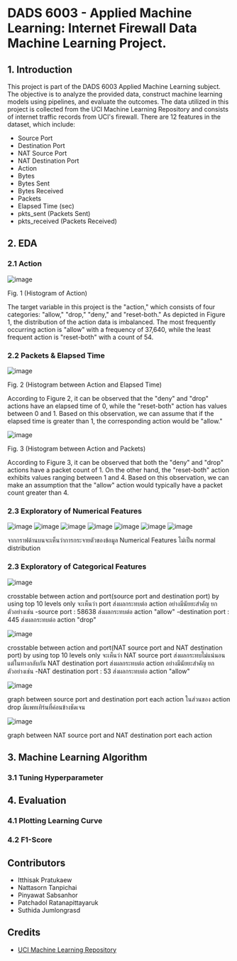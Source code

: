 # DADS 6003 - Applied Machine Learning: Internet Firewall Data Machine Learning Project.

## 1. Introduction
This project is part of the DADS 6003 Applied Machine Learning subject. The objective is to analyze the provided data, construct machine learning models using pipelines, and evaluate the outcomes. The data utilized in this project is collected from the UCI Machine Learning Repository and consists of internet traffic records from UCI's firewall.
There are 12 features in the dataset, which include:
  * Source Port
  * Destination Port
  * NAT Source Port
  * NAT Destination Port
  * Action
  * Bytes
  * Bytes Sent
  * Bytes Received
  * Packets
  * Elapsed Time (sec)
  * pkts_sent (Packets Sent)
  * pkts_received (Packets Received)
  
## 2. EDA
### 2.1 Action
![image](https://github.com/eatrabyo/dads-6003-firewall-ml/assets/114765725/14e928be-6b5d-4c9b-a293-6650c66f0ac3)

Fig. 1 (Histogram of Action)

The target variable in this project is the "action," which consists of four categories: "allow," "drop," "deny," and "reset-both." As depicted in Figure 1, the distribution of the action data is imbalanced. The most frequently occurring action is "allow" with a frequency of 37,640, while the least frequent action is "reset-both" with a count of 54.

### 2.2 Packets & Elapsed Time
![image](https://github.com/eatrabyo/dads-6003-firewall-ml/assets/114765725/fe613afd-16ea-499e-bc6b-f9029b5b98d3)

Fig. 2 (Histogram between Action and Elapsed Time)

According to Figure 2, it can be observed that the "deny" and "drop" actions have an elapsed time of 0, while the "reset-both" action has values between 0 and 1. Based on this observation, we can assume that if the elapsed time is greater than 1, the corresponding action would be "allow."

![image](https://github.com/eatrabyo/dads-6003-firewall-ml/assets/114765725/6b316a44-0cbc-4294-afc8-f5d99bfe3239)

Fig. 3 (Histogram between Action and Packets)

According to Figure 3, it can be observed that both the "deny" and "drop" actions have a packet count of 1. On the other hand, the "reset-both" action exhibits values ranging between 1 and 4. Based on this observation, we can make an assumption that the "allow" action would typically have a packet count greater than 4.

### 2.3 Exploratory of Numerical Features
![image](https://github.com/eatrabyo/dads-6003-firewall-ml/assets/114765725/d6fbc54f-7571-4640-94c6-7f547346b903)
![image](https://github.com/eatrabyo/dads-6003-firewall-ml/assets/114765725/3cbfb86a-4c2d-46d9-bc0d-9e84bdf64a62)
![image](https://github.com/eatrabyo/dads-6003-firewall-ml/assets/114765725/8822c9dc-b78a-4cee-85a3-66aed81f7844)
![image](https://github.com/eatrabyo/dads-6003-firewall-ml/assets/114765725/25a04616-30a9-481c-8034-1b276365d87b)
![image](https://github.com/eatrabyo/dads-6003-firewall-ml/assets/114765725/e3b2c28e-970c-4d38-bcf3-eed3ce826dd0)
![image](https://github.com/eatrabyo/dads-6003-firewall-ml/assets/114765725/e97bea72-2b26-442c-9a87-e926bdbc7fc2)
![image](https://github.com/eatrabyo/dads-6003-firewall-ml/assets/114765725/6e1effb9-db09-4e22-963e-44c774b2fcff)

จากกราฟด้านบนจะเห็นว่าการกระจายตัวของข้อมูล Numerical Features ไม่เป็น normal distribution

### 2.3 Exploratory of Categorical Features

![image](https://github.com/eatrabyo/dads-6003-firewall-ml/assets/114765725/864db275-7d85-4be0-b444-e6ab30fa35b7)

crosstable between action and port(source port and destination port) by using top 10 levels only
จะเห็นว่า port ส่งผลกระทบต่อ action อย่างมีนัยยะสำคัญ ยกตัวอย่างเช่น
  -source port : 58638 ส่งผลกระทบต่อ action "allow"
  -destination port : 445 ส่งผลกระทบต่อ action "drop"

![image](https://github.com/eatrabyo/dads-6003-firewall-ml/assets/114765725/f64af375-4635-4ac1-9b5b-ff821e12a9fc)

crosstable between action and port(NAT source port and NAT destination port) by using top 10 levels only
จะเห็นว่า NAT source port ส่งผลกระทบไม่แน่นอน แต่ในทางกลับกัน NAT destination port ส่งผลกระทบต่อ action อย่างมีนัยยะสำคัญ ยกตัวอย่างเช่น
  -NAT destination port : 53 ส่งผลกระทบต่อ action "allow"

![image](https://github.com/eatrabyo/dads-6003-firewall-ml/assets/114765725/94fbdd5e-4ade-4899-9f21-a3a408dfb735)

graph between source port and destination port each action
ในส่วนของ action drop มีแพทเทิร์นที่ค่อนข้างชัดเจน

![image](https://github.com/eatrabyo/dads-6003-firewall-ml/assets/114765725/097b67e3-f277-4a0b-8306-e71117125961)

graph between NAT source port and NAT destination port each action


## 3. Machine Learning Algorithm
### 3.1 Tuning Hyperparameter

## 4. Evaluation
### 4.1 Plotting Learning Curve
### 4.2 F1-Score

## Contributors
* Itthisak Pratukaew
* Nattasorn Tanpichai
* Pinyawat Sabsanhor
* Patchadol Ratanapittayaruk
* Suthida Jumlongrasd

## Credits
* [UCI Machine Learning Repository](https://archive.ics.uci.edu/ml/datasets/Internet+Firewall+Data#)
